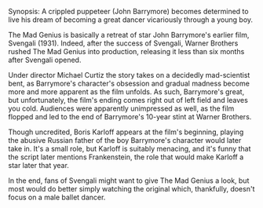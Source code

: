 Synopsis: A crippled puppeteer (John Barrymore) becomes determined to live his dream of becoming a great dancer vicariously through a young boy.

The Mad Genius is basically a retreat of star John Barrymore's earlier film, Svengali (1931).  Indeed, after the success of Svengali, Warner Brothers rushed The Mad Genius into production, releasing it less than six months after Svengali opened. 

Under director Michael Curtiz the story takes on a decidedly mad-scientist bent, as Barrymore's character's obsession and gradual madness become more and more apparent as the film unfolds.  As such, Barrymore's great, but unfortunately, the film's ending comes right out of left field and leaves you cold.  Audiences were apparently unimpressed as well, as the film flopped and led to the end of Barrymore's 10-year stint at Warner Brothers.

Though uncredited, Boris Karloff appears at the film's beginning, playing the abusive Russian father of the boy Barrymore's character would later take in.  It's a small role, but Karloff is suitably menacing, and it's funny that the script later mentions Frankenstein, the role that would make Karloff a star later that year.

In the end, fans of Svengali might want to give The Mad Genius a look, but most would do better simply watching the original which, thankfully, doesn't focus on a male ballet dancer.
